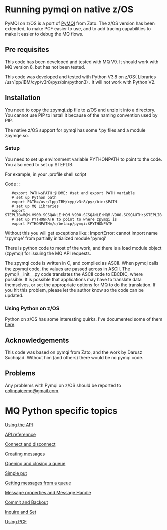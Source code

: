 # Running pymqi on native z/OS

PyMQI on z/OS is a port of [PyMQI](https://dsuch.github.io/pymqi/) from Zato.  The z/OS version has been extended, to make PCF easier to use, and to add tracing capabilities to make it easier to debug the MQ flows.

## Pre requisites

This code has been developed and tested with MQ V9.  It should work with MQ version 8, but has not been tested.

This code was developed and tested with Python V3.8 on z/OS( Libraries /usr/lpp/IBM/cyp/v3r8/pyz/bin/python3) .  It will not work with Python V2.

## Installation

You need to copy the zpymqi.zip file to z/OS and unzip it into a directory.  You cannot use PIP to install it because of the naming convention used by PIP.

The native z/OS support for pymqi has some *.py files and a module zpymqe.so.

### Setup


You need to set up environment variable PYTHONPATH to point to the code. You also need to set up STEPLIB.

For example, in your .profile shell script

Code ::

       #export PATH=$PATH:$HOME: #set and export PATH variable 
       # set up Python path 
       export PATH=/usr/lpp/IBM/cyp/v3r8/pyz/bin:$PATH 
       # set up MQ Libraries
       export STEPLIB=MQM.V900.SCSQANLE:MQM.V900.SCSQANLE:MQM.V900.SCSQAUTH:$STEPLIB 
       # set up PYTHONPATH to point to where zpymqi is
       export PYTHONPATH=/u/betacp/pymqi:$PYTHONPATH 
     

Without this you will get exceptions like::
  ImportError: cannot import name 'zpymqe' from partially initialized module 'pymqi'

There is python code to most of the work, and there is a load module object (zpymqi) for issuing the MQ API requests.  

The zpymqi code is written in C, and compiled as ASCII. When pymqi calls the zpymqi code, the values are passed across in ASCII.  The pymqi/\_\_init\_\_.py code translates the ASCII code to EBCDIC, where possible.  It is possible that applications may have to translate data themselves, or set the appropriate options for MQ to do the translation.  If you hit this problem, please let the author know so the code can be updated.

### Using Python on z/OS

Python on z/OS has some interesting quirks.  I've documented some of them [here](https://colinpaice.blog/2022/01/04/python-on-z-os-helpful-hints/). 

## Acknowledgements

This code was based on pymqi from Zato, and the work by Darusz Suchojad.  Without him (and others) there would be no pymqi code.

## Problems
Any problems with Pymqi on z/OS should be reported to colinpaicemq@gmail.com.


# MQ Python specific topics

[Using the API](UsingApi.md)

[API referennce](APIReference.md)

[Connect and disconnect](ConnDisk.md)

[Creating messages](Messages.md)

[Opening and closing a queue](OpenClose.md)

[Simple put](SimplePut.md)

[Getting messages from a queue](get.md)

[Message properties and Message Handle](msgprop.md)

[Commit and Backout](commit.md)

[Inquire and Set](inquire.md)

[Using PCF](zpymqi_pcf.md)